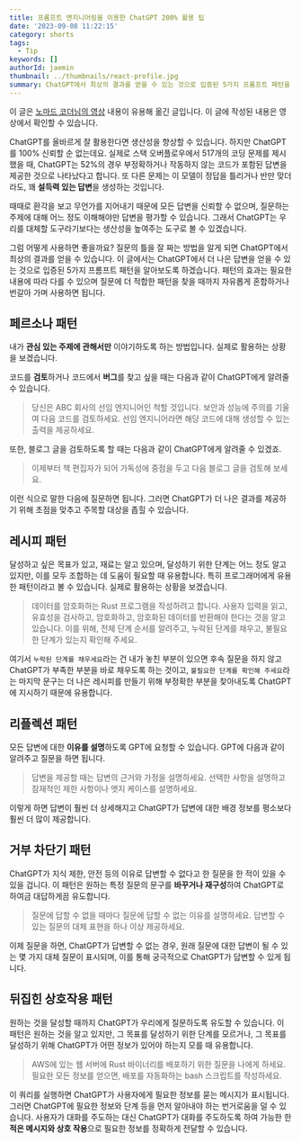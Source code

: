 ```yaml
---
title: 프롬프트 엔지니어링을 이용한 ChatGPT 200% 활용 팁
date: '2023-09-08 11:22:15'
category: shorts
tags:
  - Tip
keywords: []
authorId: jaemin
thumbnail: ../thumbnails/react-profile.jpg
summary: ChatGPT에서 최상의 결과를 얻을 수 있는 것으로 입증된 5가지 프롬프트 패턴을 알아봅니다.
---
```


이 글은 [노마드 코더님의 영상](https://www.youtube.com/watch?v=WRkig3VeRLY&ab_channel=%EB%85%B8%EB%A7%88%EB%93%9C%EC%BD%94%EB%8D%94NomadCoders) 내용이 유용해 옮긴 글입니다. 이 글에 작성된 내용은 영상에서 확인할 수 있습니다.

ChatGPT를 올바르게 잘 활용한다면 생산성을 향상할 수 있습니다. 하지만 ChatGPT를 100% 신뢰할 순 없는데요. 실제로 스택 오버플로우에서 517개의 코딩 문제를 제시했을 때, ChatGPT는 52%의 경우 부정확하거나 작동하지 않는 코드가 포함된 답변을 제공한 것으로 나타났다고 합니다. 또 다른 문제는 이 모델이 정답을 틀리거나 반만 맞더라도, 꽤 **설득력 있는 답변**을 생성하는 것입니다.

때때로 환각을 보고 무언가를 지어내기 때문에 모든 답변을 신뢰할 수 없으며, 질문하는 주제에 대해 어느 정도 이해해야만 답변을 평가할 수 있습니다. 그래서 ChatGPT는 우리를 대체할 도구라기보다는 생산성을 높여주는 도구로 볼 수 있겠습니다.

그럼 어떻게 사용하면 좋을까요? 질문의 틀을 잘 짜는 방법을 알게 되면 ChatGPT에서 최상의 결과를 얻을 수 있습니다. 이 글에서는 ChatGPT에서 더 나은 답변을 얻을 수 있는 것으로 입증된 5가지 프롬프트 패턴을 알아보도록 하겠습니다. 패턴의 효과는 필요한 내용에 따라 다를 수 있으며 질문에 더 적합한 패턴을 찾을 때까지 자유롭게 혼합하거나 번갈아 가며 사용하면 됩니다.

## 페르소나 패턴

내가 **관심 있는 주제에 관해서만** 이야기하도록 하는 방법입니다. 실제로 활용하는 상황을 보겠습니다.

코드를 **검토**하거나 코드에서 **버그**를 찾고 싶을 때는 다음과 같이 ChatGPT에게 알려줄 수 있습니다.

> 당신은 ABC 회사의 선임 엔지니어인 척할 것입니다. 보안과 성능에 주의를 기울여 다음 코드를 검토하세요. 선임 엔지니어라면 해당 코드에 대해 생성할 수 있는 출력을 제공하세요.

또한, 블로그 글을 검토하도록 할 때는 다음과 같이 ChatGPT에게 알려줄 수 있겠죠.

> 이제부터 책 편집자가 되어 가독성에 중점을 두고 다음 블로그 글을 검토해 보세요.

이런 식으로 말한 다음에 질문하면 됩니다. 그러면 ChatGPT가 더 나은 결과를 제공하기 위해 초점을 맞추고 주목할 대상을 좁힐 수 있습니다.

## 레시피 패턴

달성하고 싶은 목표가 있고, 재료는 알고 있으며, 달성하기 위한 단계는 어느 정도 알고 있지만, 이를 모두 조합하는 데 도움이 필요할 때 유용합니다. 특히 프로그래머에게 유용한 패턴이라고 볼 수 있습니다. 실제로 활용하는 상황을 보겠습니다.

> 데이터를 암호화하는 Rust 프로그램을 작성하려고 합니다. 사용자 입력을 읽고, 유효성을 검사하고, 암호화하고, 암호화된 데이터를 반환해야 한다는 것을 알고 있습니다. 이를 위해, 전체 단계 순서를 알려주고, 누락된 단계를 채우고, 불필요한 단계가 있는지 확인해 주세요.

여기서 `누락된 단계를 채우세요`라는 건 내가 놓친 부분이 있으면 후속 질문을 하지 않고 ChatGPT가 부족한 부분을 바로 채우도록 하는 것이고, `불필요한 단계를 확인해 주세요`라는 마지막 문구는 더 나은 레시피를 만들기 위해 부정확한 부분을 찾아내도록 ChatGPT에 지시하기 때문에 유용합니다.

## 리플렉션 패턴

모든 답변에 대한 **이유를 설명**하도록 GPT에 요청할 수 있습니다. GPT에 다음과 같이 알려주고 질문을 하면 됩니다.

> 답변을 제공할 때는 답변의 근거와 가정을 설명하세요. 선택한 사항을 설명하고 잠재적인 제한 사항이나 엣지 케이스를 설명하세요.

이렇게 하면 답변이 훨씬 더 상세해지고 ChatGPT가 답변에 대한 배경 정보를 평소보다 훨씬 더 많이 제공합니다.

## 거부 차단기 패턴

ChatGPT가 지식 제한, 안전 등의 이유로 답변할 수 없다고 한 질문을 한 적이 있을 수 있을 겁니다. 이 패턴은 원하는 특정 질문의 문구를 **바꾸거나 재구성**하여 ChatGPT로 하여금 대답하게끔 유도합니다.

> 질문에 답할 수 없을 때마다 질문에 답할 수 없는 이유를 설명하세요. 답변할 수 있는 질문의 대체 표현을 하나 이상 제공하세요.

이제 질문을 하면, ChatGPT가 답변할 수 없는 경우, 원래 질문에 대한 답변이 될 수 있는 몇 가지 대체 질문이 표시되며, 이를 통해 궁극적으로 ChatGPT가 답변할 수 있게 됩니다.

## 뒤집힌 상호작용 패턴

원하는 것을 달성할 때까지 ChatGPT가 우리에게 질문하도록 유도할 수 있습니다. 이 패턴은 원하는 것을 알고 있지만, 그 목표를 달성하기 위한 단계를 모르거나, 그 목표를 달성하기 위해 ChatGPT가 어떤 정보가 있어야 하는지 모를 때 유용합니다.

> AWS에 있는 웹 서버에 Rust 바이너리를 배포하기 위한 질문을 나에게 하세요. 필요한 모든 정보를 얻으면, 배포를 자동화하는 bash 스크립트를 작성하세요.

이 쿼리를 실행하면 ChatGPT가 사용자에게 필요한 정보를 묻는 메시지가 표시됩니다. 그러면 ChatGPT에 필요한 정보와 단계 등을 먼저 알아내야 하는 번거로움을 덜 수 있습니다. 사용자가 대화를 주도하는 대신 ChatGPT가 대화를 주도하도록 하여 가능한 한 **적은 메시지와 상호 작용**으로 필요한 정보를 정확하게 전달할 수 있습니다.
